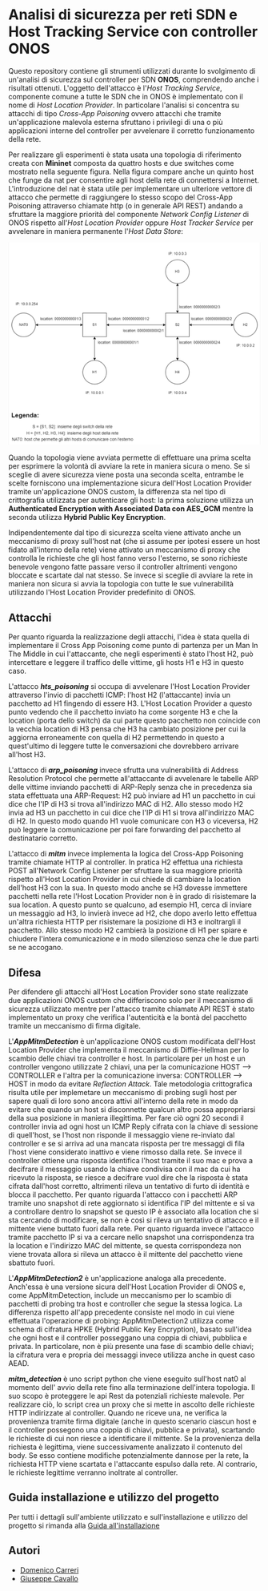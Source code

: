 # Analisi di sicurezza per reti SDN e Host Tracking Service con controller ONOS
Questo repository contiene gli strumenti utilizzati durante lo svolgimento di un'analisi di sicurezza sul controller per SDN **ONOS**, comprendendo anche i risultati ottenuti. L'oggetto dell'attacco è l'*Host Tracking Service*, componente comune a tutte le SDN che in ONOS è implementato con il nome di *Host Location Provider*. In particolare l'analisi si concentra su attacchi di tipo *Cross-App Poisoning* ovvero attacchi che tramite un'applicazione malevola esterna sfruttano i privilegi di una o più applicazioni interne del controller per avvelenare il corretto funzionamento della rete.

Per realizzare gli esperimenti è stata usata una topologia di riferimento creata con **Mininet** composta da quattro hosts e due switches come mostrato nella seguente figura. Nella figura compare anche un quinto host che funge da nat per consentire agli host della rete di connettersi a Internet. L'introduzione del nat è stata utile per implementare un ulteriore vettore di attacco che permette di raggiungere lo stesso scopo del Cross-App Poisoning attraverso chiamate http (o in generale API REST) andando a sfruttare la maggiore priorità del componente *Network Config Listener* di ONOS rispetto all'*Host Location Provider* oppure *Host Tracker Service* per avvelenare in maniera permanente l'*Host Data Store*:

![topologia](./progettoNetwork/immagini%20e%20grafici/topologia.png)

Quando la topologia viene avviata permette di effettuare una prima scelta per esprimere la volontà di avviare la rete in maniera sicura o meno. Se si sceglie di avere sicurezza viene posta una seconda scelta, entrambe le scelte forniscono una implementazione sicura dell'Host Location Provider tramite un'applicazione ONOS custom, la differenza sta nel tipo di crittografia utilizzata per autenticare gli host: la prima soluzione utilizza un **Authenticated Encryption with Associated Data con AES_GCM** mentre la seconda utilizza **Hybrid Public Key Encryption**. 

Indipendentemente dal tipo di sicurezza scelta viene attivato anche un meccanismo di proxy sull'host nat (che si assume per ipotesi essere un host fidato all'interno della rete) viene attivato un meccanismo di proxy che controlla le richieste che gli host fanno verso l'esterno, se sono richieste benevole vengono fatte passare verso il controller altrimenti vengono bloccate e scartate dal nat stesso.
Se invece si sceglie di avviare la rete in maniera non sicura si avvia la topologia con tutte le sue vulnerabilità utilizzando l'Host Location Provider predefinito di ONOS.

## Attacchi 
Per quanto riguarda la realizzazione degli attacchi, l'idea è stata quella di implementare il Cross App Poisoning come punto di partenza per un Man In The Middle in cui l'attaccante, che negli esperimenti è stato l'host H2, può intercettare e leggere il traffico delle vittime, gli hosts H1 e H3 in questo caso.

L'attacco ***hts_poisoning*** si occupa di avvelenare l'Host Location Provider attraverso l'invio di pacchetti ICMP: l'host H2 (l'attaccante) invia un pacchetto ad H1 fingendo di essere H3. L'Host Location Provider a questo punto vedendo che il pacchetto inviato ha come sorgente H3 e che la location (porta dello switch) da cui parte questo pacchetto non coincide con la vecchia location di H3 pensa che H3 ha cambiato posizione per cui la aggiorna erroneamente con quella di H2 permettendo in questo a quest'ultimo di leggere tutte le conversazioni che dovrebbero arrivare all'host H3.

L'attacco di ***arp_poisoning*** invece sfrutta una vulnerabilità di Address Resolution Protocol che permette all'attaccante di avvelenare le tabelle ARP delle vittime inviando pacchetti di ARP-Reply senza che in precedenza sia stata effettuata una ARP-Request: H2 può inviare ad H1 un pacchetto in cui dice che l'IP di H3 si trova all'indirizzo MAC di H2. Allo stesso modo H2 invia ad H3 un pacchetto in cui dice che l'IP di H1 si trova all'indirizzo MAC di H2. In questo modo quando H1 vuole comunicare con H3 o viceversa, H2 può leggere la comunicazione per poi fare forwarding del pacchetto al destinatario corretto.

L'attacco di ***mitm*** invece implementa la logica del Cross-App Poisoning tramite chiamate HTTP al controller. In pratica H2 effettua una richiesta POST all'Network Config Listener per sfruttare la sua maggiore priorità rispetto all'Host Location Provider in cui chiede di cambiare la location dell'host H3 con la sua. In questo modo anche se H3 dovesse immettere pacchetti nella rete l'Host Location Provider non è in grado di risistemare la sua location. A questo punto se qualcuno, ad esempio H1, cerca di inviare un messaggio ad H3, lo invierà invece ad H2, che dopo averlo letto effettua un'altra richiesta HTTP per risistemare la posizione di H3 e inoltrargli il pacchetto. Allo stesso modo H2 cambierà la posizione di H1 per spiare e chiudere l'intera comunicazione e in modo silenzioso senza che le due parti se ne accogano.

## Difesa
Per difendere gli attacchi all'Host Location Provider sono state realizzate due applicazioni ONOS custom che differiscono solo per il meccanismo di sicurezza utilizzato mentre per l'attacco tramite chiamate API REST è stato implementato un proxy che verifica l'autenticità e la bontà del pacchetto tramite un meccanismo di firma digitale.

L'***AppMitmDetection*** è un'applicazione ONOS custom modificata dell'Host Location Provider che implementa il meccanismo di Diffie-Hellman per lo scambio delle chiavi tra controller e host. In particolare per un host e un controller vengono utilizzate 2 chiavi, una per la comunicazione HOST --> CONTROLLER e l'altra per la comunicazione inversa: CONTROLLER --> HOST in modo da evitare *Reflection Attack*. Tale metodologia crittografica risulta utile per implemetare un meccanismo di probing sugli host per sapere quali di loro sono ancora attivi all'interno della rete in modo da evitare che quando un host si disconnette qualcun altro possa appropriarsi della sua posizione in maniera illegittima. Per fare ciò ogni 20 secondi il controller invia ad ogni host un ICMP Reply cifrata con la chiave di sessione di quell'host, se l'host non risponde il messaggio viene re-inviato dal controller e se si arriva ad una mancata risposta per tre messaggi di fila l'host viene considerato inattivo e viene rimosso dalla rete. Se invece il controller ottiene una risposta identifica l'host tramite il suo mac e prova a decifrare il messaggio usando la chiave condivisa con il mac da cui ha ricevuto la risposta, se riesce a decifrare vuol dire che la risposta è stata cifrata dall'host corretto, altrimenti rileva un tentativo di furto di identità e blocca il pacchetto.
Per quanto riguarda l'attacco con i pacchetti ARP tramite uno snapshot di rete aggiornato si identifica l'IP del mittente e si va a controllare dentro lo snapshot se questo IP è associato alla location che si sta cercando di modificare, se non è così si rileva un tentativo di attacco e il mittente viene buttato fuori dalla rete.
Per quanto riguarda invece l'attacco tramite pacchetto IP si va a cercare nello snapshot una corrispondenza tra la location e l'indirizzo MAC del mittente, se questa corrispondeza non viene trovata allora si rileva un attacco è il mittente del pacchetto viene sbattuto fuori.

L'***AppMitmDetection2*** è un'applicazione analoga alla precedente. Anch'essa è una versione sicura dell'Host Location Provider di ONOS e, come AppMitmDetection, include un meccanismo per lo scambio di pacchetti di probing tra host e controller che segue la stessa logica. La differenza rispetto all'app precedente consiste nel modo in cui viene effettuata l'operazione di probing: AppMitmDetection2 utilizza come schema di cifratura HPKE (Hybrid Public Key Encryption), basato sull'idea che ogni host e il controller posseggano una coppia di chiavi, pubblica e privata. In particolare, non è più presente una fase di scambio delle chiavi; la cifratura vera e propria dei messaggi invece utilizza anche in quest caso AEAD.

***mitm_detection*** è uno script python che viene eseguito sull'host nat0 al momento dell' avvio della rete fino alla terminazione dell'intera topologia. Il suo scopo è proteggere le api Rest da potenziali richieste malevole. Per realizzare ciò, lo script crea un proxy che si mette in ascolto delle richieste HTTP indirizzate al controller. Quando ne riceve una, ne verifica la provenienza tramite firma digitale (anche in questo scenario ciascun host e il controller possegono una coppia di chiavi, pubblica e privata), scartando le richieste di cui non riesce a identificare il mittente. Se la provenienza della richiesta è legittima, viene successivamente analizzato il contenuto del body. Se esso contiene modifiche potenzialmente dannose per la rete, la richiesta HTTP viene scartata e l'attaccante espulso dalla rete. Al contrario, le richieste legittime verranno inoltrate al controller. 

## Guida installazione e utilizzo del progetto
Per tutti i dettagli sull'ambiente utilizzato e sull'installazione e utilizzo del progetto si rimanda alla [Guida all'installazione](./progettoNetwork/README.md)

## Autori
- [Domenico Carreri](https://github.com/Domenico1106)
- [Giuseppe Cavallo](https://github.com/Giugiugit)
